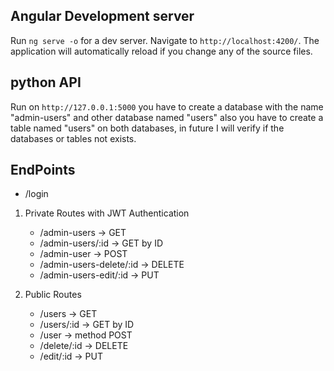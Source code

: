## Angular Development server

Run `ng serve -o` for a dev server. Navigate to `http://localhost:4200/`. The application will automatically reload if you change any of the source files.

## python API
Run on `http://127.0.0.1:5000` you have to create a database with the name "admin-users" and other database named "users"
also you have to create a table named "users" on both databases, in future I will verify if the databases or tables not exists.

## EndPoints
* /login
1. Private Routes with JWT Authentication
    * /admin-users -> GET
    * /admin-users/:id -> GET by ID
    * /admin-user -> POST
    * /admin-users-delete/:id -> DELETE
    * /admin-users-edit/:id -> PUT

2. Public Routes
    * /users -> GET
    * /users/:id -> GET by ID
    * /user -> method POST
    * /delete/:id -> DELETE
    * /edit/:id -> PUT
